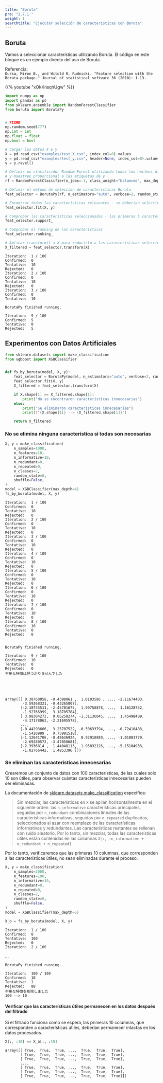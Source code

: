 ```yaml
---
title: "Boruta"
pre: "2.7.1 "
weight: 1
searchtitle: "Ejecutar selección de características con Boruta"
---
```


## Boruta
Vamos a seleccionar características utilizando Boruta. El código en este bloque es un ejemplo directo del uso de Boruta.

Referencia:  
`Kursa, Miron B., and Witold R. Rudnicki. "Feature selection with the Boruta package." Journal of statistical software 36 (2010): 1-13.`

{{% youtube "xOkKnsqhUgw" %}}


```python
import numpy as np
import pandas as pd
from sklearn.ensemble import RandomForestClassifier
from boruta import BorutaPy


# FIXME
np.random.seed(777)
np.int = int
np.float = float
np.bool = bool
```

```python
# Cargar los datos X e y
X = pd.read_csv("examples/test_X.csv", index_col=0).values
y = pd.read_csv("examples/test_y.csv", header=None, index_col=0).values
y = y.ravel()

# Definir un clasificador Random Forest utilizando todos los núcleos disponibles
# y muestreo proporcional a las etiquetas de y
rf = RandomForestClassifier(n_jobs=-1, class_weight="balanced", max_depth=5)

# Definir el método de selección de características Boruta
feat_selector = BorutaPy(rf, n_estimators="auto", verbose=2, random_state=1)

# Encontrar todas las características relevantes - se deberían seleccionar 5 características
feat_selector.fit(X, y)

# Comprobar las características seleccionadas - las primeras 5 características deberían ser seleccionadas
feat_selector.support_

# Comprobar el ranking de las características
feat_selector.ranking_

# Aplicar transform() a X para reducirlo a las características seleccionadas
X_filtered = feat_selector.transform(X)
```

    Iteration: 	1 / 100
    Confirmed: 	0
    Tentative: 	10
    Rejected: 	0
    Iteration: 	2 / 100
    Confirmed: 	0
    Tentative: 	10
    Rejected: 	0
    Iteration: 	3 / 100
    Confirmed: 	0
    Tentative: 	10
    
    BorutaPy finished running.
    
    Iteration: 	9 / 100
    Confirmed: 	5
    Tentative: 	0
    Rejected: 	5


## Experimentos con Datos Artificiales

```python
from sklearn.datasets import make_classification
from xgboost import XGBClassifier


def fs_by_boruta(model, X, y):
    feat_selector = BorutaPy(model, n_estimators="auto", verbose=2, random_state=1)
    feat_selector.fit(X, y)
    X_filtered = feat_selector.transform(X)

    if X.shape[1] == X_filtered.shape[1]:
        print("No se encontraron características innecesarias")
    else:
        print("Se eliminaron características innecesarias")
        print(f"{X.shape[1]} --> {X_filtered.shape[1]}")

    return X_filtered
```

### No se elimina ninguna característica si todas son necesarias

```python
X, y = make_classification(
    n_samples=1000,
    n_features=10,
    n_informative=10,
    n_redundant=0,
    n_repeated=0,
    n_classes=2,
    random_state=0,
    shuffle=False,
)
model = XGBClassifier(max_depth=4)
fs_by_boruta(model, X, y)
```

    Iteration: 	1 / 100
    Confirmed: 	0
    Tentative: 	10
    Rejected: 	0
    Iteration: 	2 / 100
    Confirmed: 	0
    Tentative: 	10
    Rejected: 	0
    Iteration: 	3 / 100
    Confirmed: 	0
    Tentative: 	10
    Rejected: 	0
    Iteration: 	4 / 100
    Confirmed: 	0
    Tentative: 	10
    Rejected: 	0
    Iteration: 	5 / 100
    Confirmed: 	0
    Tentative: 	10
    Rejected: 	0
    Iteration: 	6 / 100
    Confirmed: 	0
    Tentative: 	10
    Rejected: 	0
    Iteration: 	7 / 100
    Confirmed: 	0
    Tentative: 	10
    Rejected: 	0
    Iteration: 	8 / 100
    Confirmed: 	10
    Tentative: 	0
    Rejected: 	0
    
    
    BorutaPy finished running.
    
    Iteration: 	9 / 100
    Confirmed: 	10
    Tentative: 	0
    Rejected: 	0
    不用な特徴は見つかりませんでした
    




    array([[ 0.38760058, -0.4398061 ,  1.0103586 , ..., -2.11674403,
            -3.59368321, -0.43265007],
           [-2.18745511, -2.45701675,  1.99758878, ...,  1.16128752,
            -1.92766999,  3.18705784],
           [ 3.98304273,  0.06250274, -1.31136045, ...,  1.45498409,
            -4.17178063, -2.21695578],
           ...,
           [-0.44293666,  3.25707522, -0.50633794, ..., -0.72410483,
            -1.5420989 ,  0.75991518],
           [-1.12641706, -0.48636924,  0.92918889, ..., -1.01001779,
            -2.69280573, -3.47050681],
           [-2.3936814 ,  1.44048113,  1.95832126, ..., -5.15104933,
            -1.02766442,  1.4853396 ]])



### Se eliminan las características innecesarias
Crearemos un conjunto de datos con 100 características, de las cuales solo 10 son útiles, para observar cuántas características innecesarias pueden ser eliminadas.

La documentación de [sklearn.datasets.make_classification](https://scikit-learn.org/stable/modules/generated/sklearn.datasets.make_classification.html) especifica:

> Sin mezclar, las características en `X` se apilan horizontalmente en el siguiente orden: las `n_informative` características principales, seguidas por `n_redundant` combinaciones lineales de las características informativas, seguidas por `n_repeated` duplicados, seleccionados al azar con reemplazo de las características informativas y redundantes. Las características restantes se rellenan con ruido aleatorio. Por lo tanto, sin mezclar, todas las características útiles están contenidas en las columnas `X[:, :n_informative + n_redundant + n_repeated]`.

Por lo tanto, verificaremos que las primeras 10 columnas, que corresponden a las características útiles, no sean eliminadas durante el proceso.

```python
X, y = make_classification(
    n_samples=2000,
    n_features=100,
    n_informative=10,
    n_redundant=0,
    n_repeated=0,
    n_classes=2,
    random_state=0,
    shuffle=False,
)
model = XGBClassifier(max_depth=5)

X_b = fs_by_boruta(model, X, y)
```

    Iteration: 	1 / 100
    Confirmed: 	0
    Tentative: 	100
    Rejected: 	0
    Iteration: 	2 / 100
...
    
    BorutaPy finished running.
    
    Iteration: 	100 / 100
    Confirmed: 	10
    Tentative: 	1
    Rejected: 	88
    不用な特徴を削除しました
    100 --> 10
    

#### Verificar que las características útiles permanecen en los datos después del filtrado
Si el filtrado funciona como se espera, las primeras 10 columnas, que corresponden a características útiles, deberían permanecer intactas en los datos procesados.

```python
X[:, :10] == X_b[:, :10]
```




    array([[ True,  True,  True, ...,  True,  True,  True],
           [ True,  True,  True, ...,  True,  True,  True],
           [ True,  True,  True, ...,  True,  True,  True],
           ...,
           [ True,  True,  True, ...,  True,  True,  True],
           [ True,  True,  True, ...,  True,  True,  True],
           [ True,  True,  True, ...,  True,  True,  True]])


